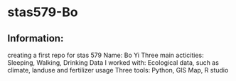 # stas579-Bo
## Information:
creating a first repo for stas 579
Name: Bo Yi
Three main acticities: Sleeping, Walking, Drinking
Data I worked with: Ecological data, such as climate, landuse and fertilizer usage
Three tools: Python, GIS Map, R studio
